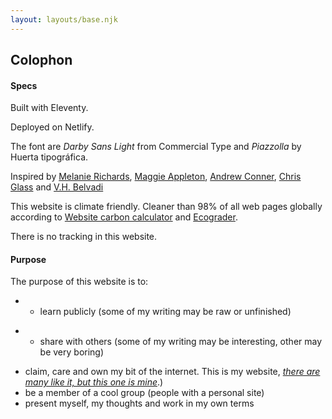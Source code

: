 ```yaml
---
layout: layouts/base.njk
---
```


## Colophon

#### Specs

Built with Eleventy.

Deployed on Netlify.

The font are *Darby Sans Light* from Commercial Type and *Piazzolla* by Huerta tipográfica. 

Inspired by [Melanie Richards](https://melanie-richards.com/), [Maggie Appleton](https://maggieappleton.com/garden), [Andrew Conner](https://andrewconner.com/), [Chris Glass](https://chrisglass.com/) and [V.H. Belvadi](https://vhbelvadi.com/) 

This website is climate friendly. Cleaner than 98% of all web pages globally according to [Website carbon calculator](https://www.websitecarbon.com/website/carlosrodrigo-com/) and [Ecograder](https://ecograder.com/report/ui51eop7QVAu1piHLdKCnYav).

There is no tracking in this website.

#### Purpose

The purpose of this website is to:   
- - learn publicly (some of my writing may be raw or unfinished)
* - share with others (some of my writing may be interesting, other may be very boring)
- claim, care and own my bit of the internet. This is my website, [*there are many like it, but this one is mine*](https://en.wikipedia.org/wiki/Rifleman%27s_Creed).)
- be a member of a cool group (people with a personal site)
- present myself, my thoughts and work in my own terms